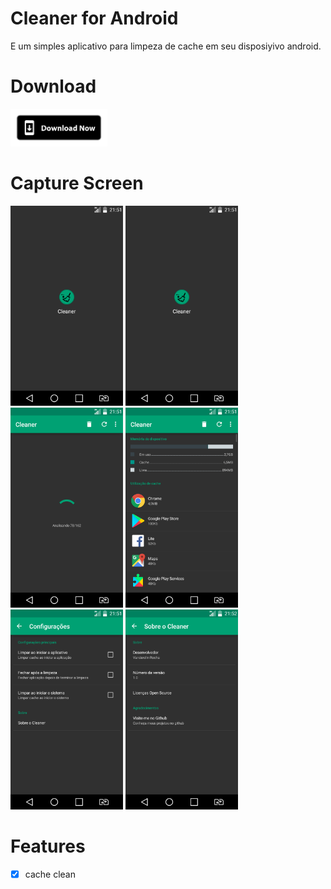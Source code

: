 # Cleaner for Android

E um simples aplicativo para limpeza de cache em seu disposiyivo android.

# Download
[<img alt="Get it on Google Play" height="60" src="./devs/images/download_now.png">](./devs/app/Cleaner_1.0.apk)

# Capture Screen
<img src="./devs/screenshot/SCREEN_01.png" width="'180" height="320" alt="Screenshot" title="Captura de tela 01" />
<img src="./devs/screenshot/SCREEN_01.png" width="'180" height="320">
<img src="./devs/screenshot/SCREEN_02.png" width="'180" height="320">
<img src="./devs/screenshot/SCREEN_03.png" width="'180" height="320">
<img src="./devs/screenshot/SCREEN_04.png" width="'180" height="320">
<img src="./devs/screenshot/SCREEN_05.png" width="'180" height="320">

# Features

- [X] cache clean

